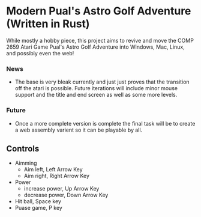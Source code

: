# Modern Pual's Astro Golf Adventure (Written in Rust)
While mostly a hobby piece, this project aims to revive and move the COMP 2659 Atari Game Pual's Astro Golf Adventure into Windows, Mac, Linux, and possibly even the web!

### News
- The base is very bleak currently and just just proves that the transition off the atari is possible. Future iterations will include minor mouse support and the title and end screen as well as some more levels. 

### Future
- Once a more complete version is complete the final task will be to create a web assembly varient so it can be playable by all. 


## Controls 
- Aimming
    - Aim left, Left Arrow Key
    - Aim right, Right Arrow Key   
- Power 
    - increase power, Up Arrow Key
    - decrease power, Down Arrow Key
- Hit ball, Space key
- Puase game, P key
